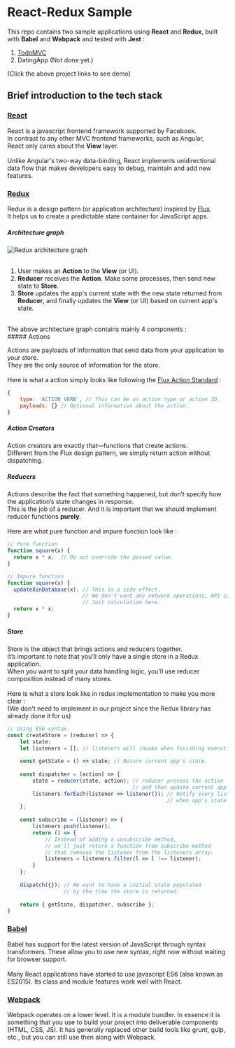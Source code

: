 # React-Redux Sample

This repo contains two sample applications using **React** and **Redux**, 
built with **Babel** and **Webpack** and tested with **Jest** :

1. [TodoMVC](http://todomvc.parseapp.com/)
2. DatingApp (Not done yet.)

(Click the above project links to see demo)

## Brief introduction to the tech stack
### [React](http://facebook.github.io/react/index.html)
React is a javascript frontend framework supported by Facebook.
<br>
In contrast to any other MVC frontend frameworks, such as Angular,
<br>
React only cares about the **View** layer. 
<br><br>
Unlike Angular's two-way data-binding, React implements unidirectional data flow that makes developers easy to debug, maintain and add new features. 

### [Redux](http://rackt.org/redux/index.html)
Redux is a design pattern (or application architecture) inspired by [Flux](https://facebook.github.io/flux/docs/overview.html).
<br>
It helps us to create a predictable state container for JavaScript apps.
<br>

##### Architecture graph
![Redux architecture graph](https://camo.githubusercontent.com/83fef7601c50c8b025953579e5c5be3aa47ee51d/687474703a2f2f692e696d6775722e636f6d2f30756e68744e512e6a7067)
<br><br>

1. User makes an **Action** to the **View** (or UI).
2. **Reducer** receives the **Action**. Make some processes, then send new state to **Store**.
3. **Store** updates the app's current state with the new state returned from **Reducer**, and finally updates the **View** (or UI) based on current app's state.

<br>
The above architecture graph contains mainly 4 components : 
<br>
##### Actions

Actions are payloads of information that send data from your application to your store. 
<br>
They are the only source of information for the store.
<br><br>
Here is what a action simply looks like following the [Flux Action Standard](https://github.com/acdlite/flux-standard-action) :
```javascript
{
    type: 'ACTION_VERB', // This can be an action type or action ID.
    payloads: {} // Optional information about the action.
}
```

##### Action Creators
Action creators are exactly that—functions that create actions.
<br>
Different from the Flux design pattern, we simply return action without dispatching.

##### Reducers
Actions describe the fact that something happened, but don’t specify how the application’s state changes in response. 
<br>
This is the job of a reducer. And it is important that we should implement reducer functions **purely**.
<br><br>
Here are what pure function and impure function look like :
```javascript
// Pure function
function square(x) {
  return x * x;  // Do not override the passed value.
}

// Impure function
function square(x) {
  updateXinDatabase(x); // This is a side effect. 
                        // We don't want any network operations, API calls, mutations.
                        // Just calculation here.
  return x * x;
}
```
##### Store
Store is the object that brings actions and reducers together. 
<br>
It’s important to note that you’ll only have a single store in a Redux application. 
<br>
When you want to split your data handling logic, you’ll use reducer composition instead of many stores.
<br><br>
Here is what a store look like in redux implementation to make you more clear :
<br>
(We don't need to implement in our project since the Redux library has already done it for us)
```javascript
// Using ES6 syntax.
const createStore = (reducer) => {
    let state;
    let listeners = []; // listeners will invoke when finishing executing dispatcher.
    
    const getState = () => state; // Return current app's state.
    
    const dispatcher = (action) => {
        state = reducer(state, action); // reducer process the action
                                        // and then update current app's state.
        listeners.forEach(listener => listener()); // Notify every listener 
                                                   // when app's state is updated.
    };
    
    const subscribe = (listener) => {
        listeners.push(listener);
        return () => {
            // Instead of adding a unsubscribe method,
            // we'll just return a function from subscribe method
            // that removes the listener from the listeners array.
            listeners = listeners.filter(l => l !== listener); 
        }
    };
    
    dispatch({}); // We want to have a initial state populated 
                  // by the time the store is returned.
    
    return { getState, dispatcher, subscribe };
}
```

### [Babel](http://babeljs.io/)
Babel has support for the latest version of JavaScript through syntax transformers. These allow you to use new syntax, right now without waiting for browser support.
<br><br>
Many React applications have started to use javascript ES6 (also known as ES2015). Its class and module features work well with React.

### [Webpack](https://webpack.github.io/)
Webpack operates on a lower level. It is a module bundler. In essence it is something that you use to build your project into deliverable components (HTML, CSS, JS). 
It has generally replaced other build tools like grunt, gulp, etc., but you can still use then along with Webpack.
